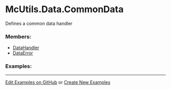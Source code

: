 # <a id="McUtils.Data.CommonData">McUtils.Data.CommonData</a>
    
Defines a common data handler

### Members:

  - [DataHandler](CommonData/DataHandler.md)
  - [DataError](CommonData/DataError.md)

### Examples:



___

[Edit Examples on GitHub](https://github.com/McCoyGroup/References/edit/gh-pages/Documentation/examples/McUtils/Data/CommonData.md) or 
[Create New Examples](https://github.com/McCoyGroup/References/new/gh-pages/?filename=Documentation/examples/McUtils/Data/CommonData.md)